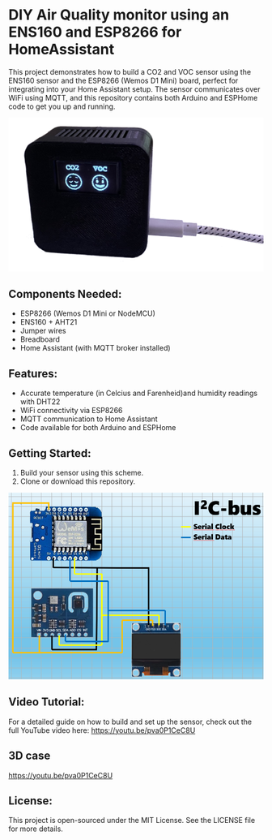 

# DIY Air Quality monitor using an ENS160 and ESP8266 for HomeAssistant
This project demonstrates how to build a CO2 and VOC sensor using the ENS160 sensor and the ESP8266 (Wemos D1 Mini) board, perfect for integrating into your Home Assistant setup. The sensor communicates over WiFi using MQTT, and this repository contains both Arduino and ESPHome code to get you up and running.

![Alt text](https://github.com/DIY-Sensors/Build-your-own-Home-Assistant-air-quality-monitor/blob/main/air%20quality%20sensor.png)

## Components Needed:
- ESP8266 (Wemos D1 Mini or NodeMCU)
- ENS160 + AHT21
- Jumper wires
- Breadboard
- Home Assistant (with MQTT broker installed)

## Features:
- Accurate temperature (in Celcius and Farenheid)and humidity readings with DHT22
- WiFi connectivity via ESP8266
- MQTT communication to Home Assistant
- Code available for both Arduino and ESPHome

## Getting Started:
1. Build your sensor using this scheme.
1. Clone or download this repository.

![Alt text](https://github.com/DIY-Sensors/Build-your-own-Home-Assistant-air-quality-monitor/blob/main/Scheme.png)


## Video Tutorial:
For a detailed guide on how to build and set up the sensor, check out the full YouTube video here:
https://youtu.be/pva0P1CeC8U
## 3D case
https://youtu.be/pva0P1CeC8U

## License:
This project is open-sourced under the MIT License. See the LICENSE file for more details.
